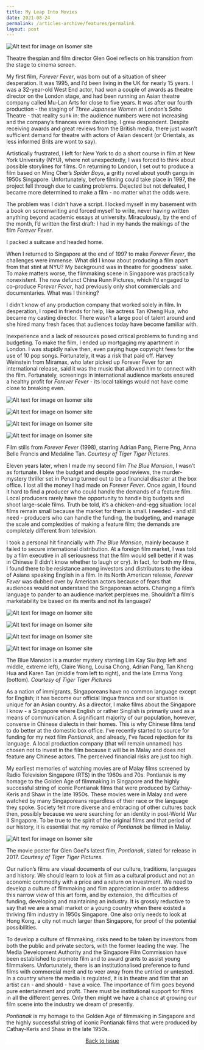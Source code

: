 ```yaml
---
title: My Leap Into Movies
date: 2021-08-24
permalink: /articles-archive/features/permalink
layout: post
---
```

![Alt text for image on Isomer site](/images/vol-11-issue-1/myleapintomovies/Glen_Goei_profile.jpg)
<div style="background-color: white;">Theatre thespian and film director Glen Goei reflects on his transition from the stage to cinema screen.
	
	
My first film, <i>Forever Fever</i>, was born out of a situation of sheer desperation. It was 1995, and I’d been living in the UK for nearly 15 years. I was a 32-year-old West End actor, had won a couple of awards as theatre director on the London stage, and had been running an Asian theatre company called Mu-Lan Arts for close to five years. It was after our fourth production - the staging of <i>Three Japanese Women</i> at London’s Soho Theatre - that reality sunk in: the audience numbers were not increasing and the company’s finances were dwindling. I grew despondent. Despite receiving awards and great reviews from the British media, there just wasn’t sufficient demand for theatre with actors of Asian descent (or Orientals, as less informed Brits are wont to say). 

Artistically frustrated, I left for New York to do a short course in film at New York University (NYU), where not unexpectedly, I was forced to think about possible storylines for films. On returning to London, I set out to produce a film based on Ming Cher’s <i>Spider Boys</i>, a gritty novel about youth gangs in 1950s Singapore. Unfortunately, before filming could take place in 1997, the project fell through due to casting problems. Dejected but not defeated, I became more determined to make a film - no matter what the odds were. 

The problem was I didn’t have a script. I locked myself in my basement with a book on screenwriting and forced myself to write, never having written anything beyond academic essays at university. Miraculously, by the end of the month, I’d written the first draft: I had in my hands the makings of the film <i>Forever Fever</i>. 

I packed a suitcase and headed home.
 
When I returned to Singapore at the end of 1997 to make <i>Forever Fever</i>, the challenges were immense. What did I know about producing a film apart from that stint at NYU? My background was in theatre for goodness' sake. To make matters worse, the filmmaking scene in Singapore was practically nonexistent. The now defunct China Runn Pictures, which I’d engaged to co-produce <i>Forever Fever</i>, had previously only shot commercials and documentaries. What was I thinking? 

I didn't know of any production company that worked solely in film. In desperation, I roped in friends for help, like actress Tan Kheng Hua, who became my casting director. There wasn’t a large pool of talent around and she hired many fresh faces that audiences today have become familiar with.

 Inexperience and a lack of resources posed critical problems to funding and budgeting. To make the film, I ended up mortgaging my apartment in London. I was stupidly naïve then, even paying huge copyright fees for the use of 10 pop songs. Fortunately, it was a risk that paid off. Harvey Weinstein from Miramax, who later picked up Forever Fever for an international release, said it was the music that allowed him to connect with the film. Fortunately, screenings in international audience markets ensured a healthy profit for <i>Forever Fever</i> - its local takings would not have come close to breaking even.
 
![Alt text for image on Isomer site](/images/vol-11-issue-1/myleapintomovies/Forever_Fever.jpg)
<div style="background-color: white;">
	
![Alt text for image on Isomer site](/images/vol-11-issue-1/myleapintomovies/Forever_Fever_2.jpg)
<div style="background-color: white;">
	
![Alt text for image on Isomer site](/images/vol-11-issue-1/myleapintomovies/Forever_Fever_3.jpg)
<div style="background-color: white;">
	
![Alt text for image on Isomer site](/images/vol-11-issue-1/myleapintomovies/Forever_Fever_5.jpg)
<div style="background-color: white;">
Film stills from <i>Forever Fever</i> (1998), starring Adrian Pang, Pierre Png, Anna Belle Francis and Medaline Tan. <i>Courtesy of Tiger Tiger Pictures</i>.

Eleven years later, when I made my second film <i>The Blue Mansion</i>, I wasn’t as fortunate. I blew the budget and despite good reviews, the murder-mystery thriller set in Penang turned out to be a financial disaster at the box office. I lost all the money I had made on <i>Forever Fever</i>. Once again, I found it hard to find a producer who could handle the demands of a feature film. Local producers rarely have the opportunity to handle big budgets and shoot large-scale films. Truth be told, it’s a chicken-and-egg situation: local films remain small because the market for them is small. I needed - and still need - producers who can handle the funding, the budgeting, and manage the scale and complexities of making a feature film; the demands are completely different from television. 

I took a personal hit financially with <i>The Blue Mansion</i>, mainly because it failed to secure international distribution. At a foreign film market, I was told by a film executive in all seriousness that the film would sell better if it was in Chinese (I didn’t know whether to laugh or cry). In fact, for both my films, I found there to be resistance among investors and distributors to the idea of Asians speaking English in a film. In its North American release, <i>Forever Fever</i> was dubbed over by American actors because of fears that audiences would not understand the Singaporean actors. Changing a film’s language to pander to an audience market perplexes me. Shouldn’t a film’s marketability be based on its merits and not its language? 
	
![Alt text for image on Isomer site](/images/vol-11-issue-1/myleapintomovies/TheBlueMansionPoster1.jpg)
	
![Alt text for image on Isomer site](/images/vol-11-issue-1/myleapintomovies/The_Blue_Mansion_4.jpg)
	
![Alt text for image on Isomer site](/images/vol-11-issue-1/myleapintomovies/The_Blue_Mansion_5.jpg)
	
![Alt text for image on Isomer site](/images/vol-11-issue-1/myleapintomovies/The_Blue_Mansion.jpg)
<div style="background-color: white;">The Blue Mansion is a murder mystery starring Lim Kay Siu (top left and middle, extreme left), Claire Wong, Louisa Chong, Adrian Pang, Tan Kheng Hua and Karen Tan (middle from left to right), and the late Emma Yong (bottom). <i>Courtesy of Tiger Tiger Pictures</i>
	
As a nation of immigrants, Singaporeans have no common language except for English; it has become our official lingua franca and our situation is unique for an Asian country. As a director, I make films about the Singapore I know - a Singapore where English or rather Singlish is primarily used as a means of communication. A significant majority of our population, however, converse in Chinese dialects in their homes. This is why Chinese films tend to do better at the domestic box office. I’ve recently started to source for funding for my next film <i>Pontianak</i>, and already, I’ve faced rejection for its language. A local production company (that will remain unnamed) has chosen not to invest in the film because it will be in Malay and does not feature any Chinese actors. The perceived financial risks are just too high. 
	
My earliest memories of watching movies are of Malay films screened by Radio Television Singapore (RTS) in the 1960s and 70s. Pontianak is my homage to the Golden Age of filmmaking in Singapore and the highly successful string of iconic Pontianak films that were produced by Cathay-Keris and Shaw in the late 1950s. These movies were in Malay and were watched by many Singaporeans regardless of their race or the language they spoke. Society felt more diverse and embracing of other cultures back then, possibly because we were searching for an identity in post-World War II Singapore. To be true to the spirit of the original films and that period of our history, it is essential that my remake of <i>Pontianak</i> be filmed in Malay. 
	
![Alt text for image on Isomer site](/images/vol-11-issue-1/myleapintomovies/Pontianak.jpg)
<div style="background-color: white;">The movie poster for Glen Goei's latest film, <i>Pontianak</i>, slated for release in 2017. <i>Courtesy of Tiger Tiger Pictures</i>.

Our nation’s films are visual documents of our culture, traditions, languages and history. We should learn to look at film as a cultural product and not an economic commodity with a price and a return on investment. We need to develop a culture of filmmaking and film appreciation in order to address this narrow view of this art form, and by extension, the difficulties of funding, developing and maintaining an industry. It is grossly reductive to say that we are a small market or a young country when there existed a thriving film industry in 1950s Singapore. One also only needs to look at Hong Kong, a city not much larger than Singapore, for proof of the potential possibilities. 

To develop a culture of filmmaking, risks need to be taken by investors from both the public and private sectors, with the former leading the way. The Media Development Authority and the Singapore Film Commission have been established to promote film and to award grants to assist young filmmakers. Unfortunately, there is an institutionalised preference to fund films with commercial merit and to veer away from the untried or untested. In a country where the media is regulated, it is in theatre and film that an artist can - and should - have a voice. The importance of film goes beyond pure entertainment and profit. There must be institutional support for films in all the different genres. Only then might we have a chance at growing our film scene into the industry we dream of presently.

<i>Pontianak</i> is my homage to the Golden Age of filmmaking in Singapore and the highly successful string of iconic Pontianak films that were produced by Cathay-Keris and Shaw in the late 1950s.
	
<a href="https://nlb-ba-staging.netlify.app/vol-11/issue-1/Apr-jun-2015/"><center>Back to Issue</center></a>
</div></div></div></div></div></div></div>
